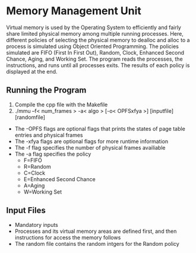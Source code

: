 # Memory Management Unit
Virtual memory is used by the Operating System to efficiently and fairly share limited physical memory among multiple running processes. Here, different policies of selecting the physical memory to dealloc and alloc to a process is simulated using Object Oriented Programming. The policies simulated are FIFO (First In First Out), Random, Clock, Enhanced Second Chance, Aging, and Working Set. The program reads the processes, the instructions, and runs until all processes exits. The results of each policy is displayed at the end.

## Running the Program
1. Compile the cpp file with the Makefile
2. ./mmu –f< num_frames > -a< algo > [-o< OPFSxfya >] [inputfile] [randomfile]

- The -OPFS flags are optional flags that prints the states of page table entries and physical frames
- The -xfya flags are optional flags for more runtime information
- The -f flag specifies the number of physical frames availiable 
- The -a flag specifies the policy
  - F=FIFO
  - R=Random
  - C=Clock
  - E=Enhanced Second Chance
  - A=Aging
  - W=Working Set

## Input Files
- Mandatory inputs
- Processes and its virtual memory areas are defined first, and then instructions for access the memory follows
- The random file contains the random intgers for the Random policy